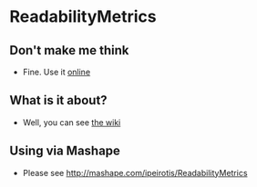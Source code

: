 ReadabilityMetrics
==================

## Don't make me think

* Fine. Use it [online](http://ipeirotis.appspot.com/readability/client.html)

## What is it about?


* Well, you can see [the wiki](https://github.com/ipeirotis/ReadabilityMetrics/wiki)

## Using via Mashape

* Please see http://mashape.com/ipeirotis/ReadabilityMetrics
